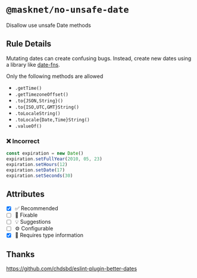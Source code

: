 <!-- begin title -->

# `@masknet/no-unsafe-date`

Disallow use unsafe Date methods

<!-- end title -->

## Rule Details

Mutating dates can create confusing bugs. Instead,
create new dates using a library like [date-fns](https://date-fns.org).

Only the following methods are allowed

- `.getTime()`
- `.getTimezoneOffset()`
- `.to{JSON,String}()`
- `.to{ISO,UTC,GMT}String()`
- `.toLocaleString()`
- `.toLocale{Date,Time}String()`
- `.valueOf()`

### :x: Incorrect

```ts
const expiration = new Date()
expiration.setFullYear(2010, 05, 23)
expiration.setHours(12)
expiration.setDate(17)
expiration.setSeconds(30)
```

## Attributes

<!-- begin attributes -->

- [x] :white_check_mark: Recommended
- [ ] :wrench: Fixable
- [ ] :bulb: Suggestions
- [ ] :gear: Configurable
- [x] :thought_balloon: Requires type information

<!-- end attributes -->

## Thanks

<https://github.com/chdsbd/eslint-plugin-better-dates>
